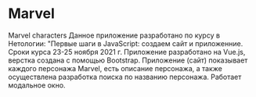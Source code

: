# Marvel
Marvel characters
Данное приложение разработано по курсу в Нетологии: "Первые шаги в JavaScript: создаем сайт и приложенние.
Сроки курса 23-25 ноября 2021 г.
Приложение разработано на Vue.js, верстка создана с помощью Bootstrap.
Приложение (сайт) показывает каждого персонажа Marvel, есть описание персонажа, а также осуществлена разработка поиска по названию персонажа. Работает модальное окно.
